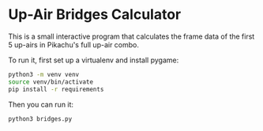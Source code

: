 Up-Air Bridges Calculator
=========================

This is a small interactive program that calculates the frame data of the first 5 up-airs in Pikachu's full up-air combo.

To run it, first set up a virtualenv and install pygame:

```sh
python3 -m venv venv
source venv/bin/activate
pip install -r requirements
```

Then you can run it:
```sh
python3 bridges.py
```

